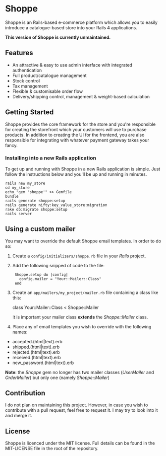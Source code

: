 # Shoppe

Shoppe is an Rails-based e-commerce platform which allows you to easily introduce a
catalogue-based store into your Rails 4 applications. 

**This version of Shoppe is currently unmaintained.**

## Features

* An attractive & easy to use admin interface with integrated authentication
* Full product/catalogue management
* Stock control
* Tax management
* Flexible & customisable order flow
* Delivery/shipping control, management & weight-based calculation

## Getting Started

Shoppe provides the core framework for the store and you're responsible for creating
the storefront which your customers will use to purchase products. In addition to
creating the UI for the frontend, you are also responsible for integrating with whatever
payment gateway takes your fancy.

### Installing into a new Rails application

To get up and running with Shoppe in a new Rails application is simple. Just follow the
instructions below and you'll be up and running in minutes.

    rails new my_store
    cd my_store
    echo "gem 'shoppe'" >> Gemfile
    bundle
    rails generate shoppe:setup
    rails generate nifty:key_value_store:migration
    rake db:migrate shoppe:setup
    rails server

## Using a custom mailer

You may want to override the default Shoppe email templates. In order to do so:

1. Create a `config/initializers/shoppe.rb` file in your *Rails* project.
2. Add the following snipped of code to the file:

        Shoppe.setup do |config|
          config.mailer = "Your::Mailer::Class"
        end

3. Create an `app/mailers/my_project/mailer.rb` file containing a class like this:

    class Your::Mailer::Class < Shoppe::Mailer

    It is important your mailer class **extends** the *Shoppe::Mailer* class.
4. Place any of email templates you wish to override with the following names:
  - accepted.(html|text).erb
  - shipped.(html|text).erb
  - rejected.(html|text).erb
  - received.(html|text).erb
  - new_password.(html|text).erb

**Note**: the *Shoppe* gem no longer has two mailer classes (*UserMailer* and *OrderMailer*) but only one (namely *Shoppe::Mailer*)

## Contribution

I do not plan on maintaining this project. However, in case you wish to contribute with a pull request, feel free to request it.
I may try to look into it and merge it.

## License

Shoppe is licenced under the MIT license. Full details can be found in the MIT-LICENSE
file in the root of the repository.
